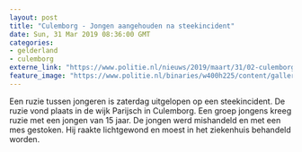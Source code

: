 ```yaml
---
layout: post
title: "Culemborg - Jongen aangehouden na steekincident"
date: Sun, 31 Mar 2019 08:36:00 GMT
categories: 
- gelderland 
- culemborg 
externe_link: "https://www.politie.nl/nieuws/2019/maart/31/02-culemborg-jongen-aangehouden-na-steekincident.html"
feature_image: "https://www.politie.nl/binaries/w400h225/content/gallery/politie/stockfotos/algemeen/aanhouding-door-agenten-op-straat.jpg"
---
```


Een ruzie tussen jongeren is zaterdag uitgelopen op een steekincident. De ruzie vond plaats in de wijk Parijsch in Culemborg. Een groep jongens kreeg ruzie met een jongen van 15 jaar. De jongen werd mishandeld en met een mes gestoken. Hij raakte lichtgewond en moest in het ziekenhuis behandeld worden.
